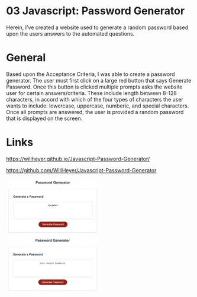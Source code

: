 # 03 Javascript: Password Generator
Herein, I've created a website used to generate a random password based upon the users answers to the automated questions.


# General
Based upon the Acceptance Criteria, I was able to create a password generator. The user must first click on a large red button that says Generate Password. Once this button is clicked multiple prompts asks the website user for certain answers/criteria. These include length between 8-128 characters, in accord with which of the four types of characters the user wants to include: lowercase, uppercase, numberic, and special characters. Once all prompts are answered, the user is provided a random password that is displayed on the screen.

# Links
https://willheyer.github.io/Javascript-Password-Generator/

https://github.com/WillHeyer/Javascript-Password-Generator


<img src="Assets/screenshots/screenshot2.png" width=50% height=50%>

<img src="Assets/screenshots/screenshot1.png" width=50% height=50%>